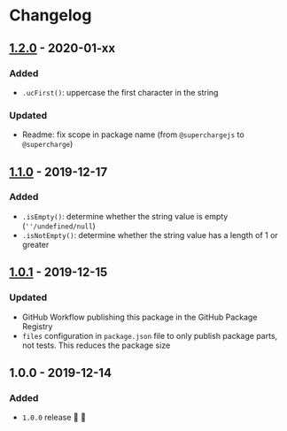 # Changelog


## [1.2.0](https://github.com/superchargejs/strings/compare/v1.1.0...v1.2.0) - 2020-01-xx

### Added
- `.ucFirst()`: uppercase the first character in the string

### Updated
- Readme: fix scope in package name (from `@superchargejs` to `@supercharge`)


## [1.1.0](https://github.com/superchargejs/strings/compare/v1.0.1...v1.1.0) - 2019-12-17

### Added
- `.isEmpty()`: determine whether the string value is empty (`''/undefined/null`)
- `.isNotEmpty()`:  determine whether the string value has a length of 1 or greater


## [1.0.1](https://github.com/superchargejs/strings/compare/v1.0.0...v1.0.1) - 2019-12-15

### Updated
- GitHub Workflow publishing this package in the GitHub Package Registry
- `files` configuration in `package.json` file to only publish package parts, not tests. This reduces the package size


## 1.0.0 - 2019-12-14

### Added
- `1.0.0` release 🚀 🎉
